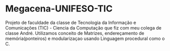 # Megacena-UNIFESO-TIC
Projeto de faculdade da classe de Tecnologia da Informação e Comunicações (TIC) - Ciencia da Computação que fiz com meu colega de classe André.
Utilizamos conceito de Matrizes, endereçamento de memória(ponteiros) e modularizaçao usando
Linguagem procedural como o C.
